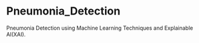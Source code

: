 # Pneumonia_Detection
Pneumonia Detection using Machine Learning Techniques and Explainable AI(XAI).
